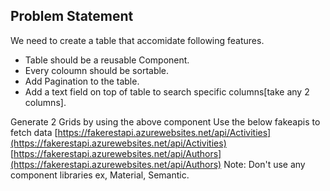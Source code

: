 ## Problem Statement

We need to create a table that accomidate following features.
 - Table should be a reusable Component.
 - Every coloumn should be sortable.
 - Add Pagination to the table.
 - Add a text field on top of table to search specific columns[take any 2 columns].
 
 Generate  2 Grids by using the above component
 Use the below fakeapis to fetch data
 [https://fakerestapi.azurewebsites.net/api/Activities](https://fakerestapi.azurewebsites.net/api/Activities)
 [https://fakerestapi.azurewebsites.net/api/Authors](https://fakerestapi.azurewebsites.net/api/Authors)
Note:
Don't use any component libraries ex, Material, Semantic.
